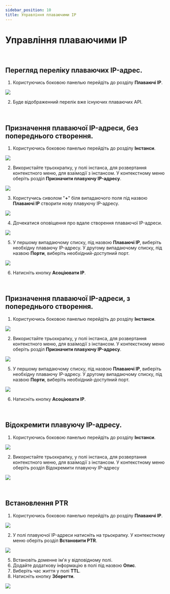 ```yaml
---
sidebar_position: 10
title: Управління плаваючими IP
---
```



# Управління плаваючими IP


<br />

## Перегляд переліку плаваючих IP-адрес.
1. Користуючись боковою панелью перейдіть до розділу **Плаваючі IP**.

![](../img/i-float-ip-ua-1.png)

2. Буде відображенний перелік вже існуючих плаваючих API.


<br />

## Призначення плаваючої IP-адреси, без попереднього створення.
1. Користуючись боковою панелью перейдіть до розділу **Інстанси**.

![](../img/i-float-ip-ua-1.png)

2. Використайте трьохкрапку, у полі інстанса, для розвертання контекстного меню, для взаімодії з інстансом. 
У контекстному меню оберіть розділ **Призначити плавуючу IP-адресу**.

![](../img/i-float-ip-ua-13.png)

3. Користучись сиволом "**+**" біля випадаючого поля під назвою **Плаваючі IP** створити нову плавуючу IP-адресу.

![](../img/i-float-ip-ua-11.png)

4. Дочекатися оповіщення про вдале створення плаваючої IP-адреси.

![](../img/i-float-ip-ua-7.png)

5. У першому випадаючому списку, під назвою **Плаваючі IP**, виберіть необхідну плаваючу IP-адресу.
   У другому випадаючому списку, під назвою **Порти**, виберіть необхідний-доступний порт.

![](../img/i-float-ip-ua-14.png)

6.  Натисніть кнопку **Асоціювати IP**.


<br />

## Призначення плаваючої IP-адреси, з попереднього створення.
1. Користуючись боковою панелью перейдіть до розділу **Інстанси**.

![](../img/i-float-ip-ua-1.png)

2. Використайте трьохкрапку, у полі інстанса, для розвертання контекстного меню, для взаімодії з інстансом. 
У контекстному меню оберіть розділ **Призначити плавуючу IP-адресу**.

![](../img/i-float-ip-ua-13.png)

5. У першому випадаючому списку, під назвою **Плаваючі IP**, виберіть необхідну плаваючу IP-адресу.
   У другому випадаючому списку, під назвою **Порти**, виберіть необхідний-доступний порт.

![](../img/i-float-ip-ua-14.png)

6.  Натисніть кнопку **Асоціювати IP**.


<br />

## Відокремити плавуючу IP-адресу.
1. Користуючись боковою панелью перейдіть до розділу **Інстанси**.

![](../img/i-float-ip-ua-1.png)

2. Використайте трьохкрапку, у полі інстанса, для розвертання контекстного меню, для взаімодії з інстансом. 
 У контекстному меню оберіть розділ Відокремити плавуючу IP-адресу

![](../img/i-float-ip-ua-15.png)


<br />

## Встановлення PTR
1. Користуючись боковою панелью перейдіть до розділу **Плаваючі IP**.

![](../img/i-float-ip-ua-1.png)

2. У полі плавуючої IP-адреси натисніть на трьокрапку. У контекстному меню оберіть розділ **Встановити PTR**.

![](../img/i-float-ip-ua-16.png)

5. Встановіть доменне ім'я у відповідному полі.
6. Додайте додаткову інформацію в полі під назвою **Опис**.
7. Виберіть час життя у полі **TTL**.
8. Натисніть кнопку **Зберегти**.

![](../img/i-float-ip-ua-17.png)
